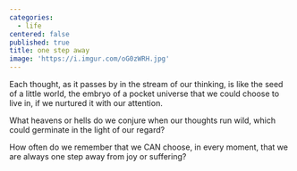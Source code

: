 ```yaml
---
categories:
  - life
centered: false
published: true
title: one step away
image: 'https://i.imgur.com/oG0zWRH.jpg'
---
```

Each thought, as it passes by
in the stream of our thinking,
is like the seed of a little world,
the embryo of a pocket universe
that we could choose to live in,
if we nurtured it with our attention.

What heavens or hells do we conjure 
when our thoughts run wild,
which could germinate
in the light of our regard?

How often do we remember
that we CAN choose,
in every moment,
that we are always one step away
from joy or suffering?




